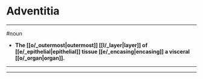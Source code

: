 # Adventitia
---
#noun
- **The [[o/_outermost|outermost]] [[l/_layer|layer]] of [[e/_epithelial|epithelial]] tissue [[e/_encasing|encasing]] a visceral [[o/_organ|organ]].**
---
---
